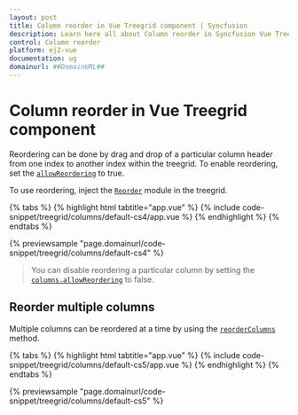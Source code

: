 ```yaml
---
layout: post
title: Column reorder in Vue Treegrid component | Syncfusion
description: Learn here all about Column reorder in Syncfusion Vue Treegrid component of Syncfusion Essential JS 2 and more.
control: Column reorder 
platform: ej2-vue
documentation: ug
domainurl: ##DomainURL##
---
```


# Column reorder in Vue Treegrid component

Reordering can be done by drag and drop of a particular column header from one index to another index within the treegrid. To enable reordering, set the [`allowReordering`](https://ej2.syncfusion.com/vue/documentation/api/treegrid/#allowreordering) to true.

To use reordering, inject the [`Reorder`](https://ej2.syncfusion.com/vue/documentation/api/treegrid/#reordermodule) module in the treegrid.

{% tabs %}
{% highlight html tabtitle="app.vue" %}
{% include code-snippet/treegrid/columns/default-cs4/app.vue %}
{% endhighlight %}
{% endtabs %}
        
{% previewsample "page.domainurl/code-snippet/treegrid/columns/default-cs4" %}

> You can disable reordering a particular column by setting the [`columns.allowReordering`](https://ej2.syncfusion.com/vue/documentation/api/treegrid/column/#reordermodule) to false.

## Reorder multiple columns

Multiple columns can be reordered at a time by using the [`reorderColumns`](https://ej2.syncfusion.com/vue/documentation/api/treegrid/column/#reordercolumns) method.

{% tabs %}
{% highlight html tabtitle="app.vue" %}
{% include code-snippet/treegrid/columns/default-cs5/app.vue %}
{% endhighlight %}
{% endtabs %}
        
{% previewsample "page.domainurl/code-snippet/treegrid/columns/default-cs5" %}